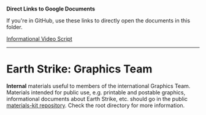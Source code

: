 **Direct Links to Google Documents**

If you're in GitHub, use these links to directly open the documents in this folder.

[Informational Video Script](https://docs.google.com/open?id=1Kd-PEFt24nLeMY1TmFxZaqZR6_Gem06VKOSO4xhgDK0)

***

# Earth Strike: Graphics Team

**Internal** materials useful to members of the international Graphics Team. Materials intended for public use, e.g. printable and postable graphics, informational documents about Earth Strike, etc. should go in the public [materials-kit repository](https://github.com/earthstrike/materials-kit). Check the root directory for more information.